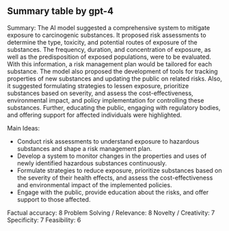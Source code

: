 ## Summary table by gpt-4
Summary: 
The AI model suggested a comprehensive system to mitigate exposure to carcinogenic substances. It proposed risk assessments to determine the type, toxicity, and potential routes of exposure of the substances. The frequency, duration, and concentration of exposure, as well as the predisposition of exposed populations, were to be evaluated. With this information, a risk management plan would be tailored for each substance. The model also proposed the development of tools for tracking properties of new substances and updating the public on related risks. Also, it suggested formulating strategies to lessen exposure, prioritize substances based on severity, and assess the cost-effectiveness, environmental impact, and policy implementation for controlling these substances. Further, educating the public, engaging with regulatory bodies, and offering support for affected individuals were highlighted.

Main Ideas: 
- Conduct risk assessments to understand exposure to hazardous substances and shape a risk management plan.
- Develop a system to monitor changes in the properties and uses of newly identified hazardous substances continuously.
- Formulate strategies to reduce exposure, prioritize substances based on the severity of their health effects, and assess the cost-effectiveness and environmental impact of the implemented policies.
- Engage with the public, provide education about the risks, and offer support to those affected. 

Factual accuracy: 8
Problem Solving / Relevance: 8
Novelty / Creativity: 7
Specificity: 7
Feasibility: 6